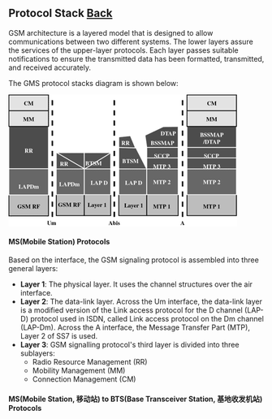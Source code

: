 ## Protocol Stack   [Back](./../gsm.md)

GSM architecture is a layered model that is designed to allow communications between two different systems. The lower layers assure the services of the upper-layer protocols. Each layer passes suitable notifications to ensure the transmitted data has been formatted, transmitted, and received accurately.

The GMS protocol stacks diagram is shown below:

<img src="./gsm-protocol-stack.gif">

#### MS(Mobile Station) Protocols

Based on the interface, the GSM signaling protocol is assembled into three general layers:

- **Layer 1**: The physical layer. It uses the channel structures over the air interface.
- **Layer 2**: The data-link layer. Across the Um interface, the data-link layer is a modified version of the Link access protocol for the D channel (LAP-D) protocol used in ISDN, called Link access protocol on the Dm channel (LAP-Dm). Across the A interface, the Message Transfer Part (MTP), Layer 2 of SS7 is used.
- **Layer 3**: GSM signalling protocol's third layer is divided into three sublayers:
    - Radio Resource Management (RR)
    - Mobility Management (MM)
    - Connection Management (CM)

#### MS(Mobile Station, 移动站) to BTS(Base Transceiver Station, 基地收发机站) Protocols



